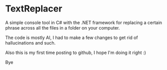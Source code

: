 # TextReplacer
A simple console tool in C# with the .NET framework for replacing a certain phrase across all the files in a folder on your computer.

The code is mostly AI, I had to make a few changes to get rid of hallucinations and such. 

Also this is my first time posting to github, I hope I'm doing it right :)

Bye
